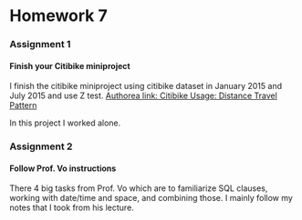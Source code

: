 # Homework 7

### Assignment 1
#### Finish your Citibike miniproject
I finish the citibike miniproject using citibike dataset in January 2015 and July 2015 and use Z test.
[Authorea link: Citibike Usage: Distance Travel Pattern](https://www.authorea.com/211227/i-POaMiuMUHbz6j9n4yd8g)

In this project I worked alone.

### Assignment 2
#### Follow Prof. Vo instructions
There 4 big tasks from Prof. Vo which are to familiarize SQL clauses, working with date/time and space, and combining those.
I mainly follow my notes that I took from his lecture.
